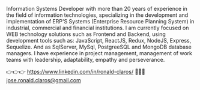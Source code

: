
Information Systems Developer with more than 20 years of experience in the field of information technologies, specializing in the development and implementation of ERP'S Systems (Enterprise Resource Planning System) in industrial, commercial and financial institutions. I am currently focused on WEB technology solutions such as Frontend and Backend, using development tools such as: JavaScript, ReactJS, Redux, NodeJS, Express, Sequelize. And as SqlServer, MySql, PostgreeSQL and MongoDB database managers. I have experience in project management, management of work teams with leadership, adaptability, empathy and perseverance.

👉👉👉 https://www.linkedin.com/in/ronald-claros/
📩📩📩 jose.ronald.claros@gmail.com

<!---
JRClaros/JRClaros is a ✨ special ✨ repository because its `README.md` (this file) appears on your GitHub profile.
You can click the Preview link to take a look at your changes.
--->
